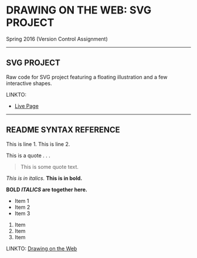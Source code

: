 # DRAWING ON THE WEB: SVG PROJECT
Spring 2016 
(Version Control Assignment)

----------

## SVG PROJECT
Raw code for SVG project featuring a floating illustration and a few interactive shapes.

LINKTO: 
- [Live Page](http://i6.cims.nyu.edu/~ahf254/380/01/svg.html)

----------

## README SYNTAX REFERENCE

This is line 1.
This is line 2.

This is a quote . . .
> This is some quote text.

*This is in italics.*
**This is in bold.**

**BOLD _ITALICS_ are together here.**

- Item 1
- Item 2
- Item 3

1. Item
2. Item
3. Item

LINKTO: [Drawing on the Web](http://i6.cims.nyu.edu/~ahf254/380/index.html)